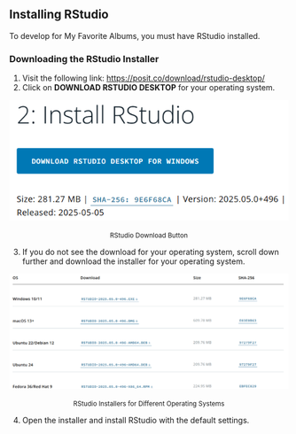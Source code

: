 <!-- installing_RStudio.md -->

## Installing RStudio
To develop for My Favorite Albums, you must have RStudio installed.

### Downloading the RStudio Installer
1. Visit the following link: https://posit.co/download/rstudio-desktop/
2. Click on **DOWNLOAD RSTUDIO DESKTOP** for your operating system.

![RStudio Download Button](../../../images/image5.png 'RStudio Download Button')
<center><small>RStudio Download Button</small></center>

3. If you do not see the download for your operating system, scroll down further and download the installer for your operating system.

![RStudio Installers for Different Operating Systems](../../../images/image4.png 'RStudio Installers for Different Operating Systems')
<center><small>RStudio Installers for Different Operating Systems</small></center>

4. Open the installer and install RStudio with the default settings.

